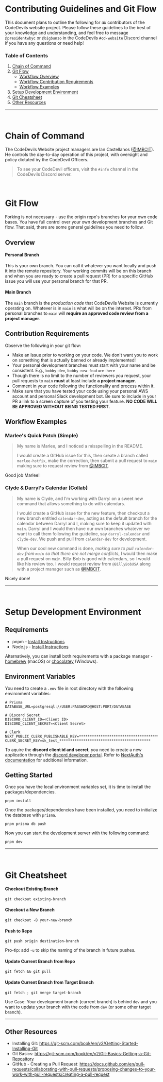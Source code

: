 # Contributing Guidelines and Git Flow

This document plans to outline the following for _all_ contributors of the CodeDevils website project. Please follow these guidelines to the best of your knowledge and understanding, and feel free to message `@presidentwbyc` or `@bigbunzo` in the CodeDevils `#cd-website` Discord channel if you have any questions or need help!

### Table of Contents

1. [Chain of Command](#chain-of-command)
1. [Git Flow](#git-flow)
   - [Workflow Overview](#Overview)
   - [Workflow Contribution Requirements](#contribution-requirements)
   - [Workflow Examples](#workflow-examples)
1. [Setup Development Environment](#setup-development-environment)
1. [Git Cheatsheet](#git-cheatsheet)
1. [Other Resources](#other-resources)

---

<br/>

# Chain of Command

The CodeDevils Website project managers are Ian Castellanos ([@IMBCIT](https://github.com/imbcit)). He controls the day-to-day operation of this project, with oversight and policy dictated by the CodeDevil Officers.

> To see your CodeDevil officers, visit the `#info` channel in the CodeDevils Discord server.

<br/>

# Git Flow

Forking is not necessary - use the origin repo's branches for your own code bases. You have full control over your own development branches and Git flow. That said, there are some general guidelines you need to follow.

## Overview

#### Personal Branch

This is your own branch. You can call it whatever you want locally and push it into the remote repository. Your working commits will be on this branch and when you are ready to create a pull request (PR) for a specific GitHub issue you will use your personal branch for that PR.

#### Main Branch

The `main` branch is the _production code_ that CodeDevils Website is currently operating on. Whatever is in `main` is what will be on the internet. PRs from personal branches to `main` will **require an approved code review from a project manager**.

## Contribution Requirements

Observe the following in your git flow:

- Make an Issue prior to working on your code. We don't want you to work on something that is actually banned or already implemented!
- Your personal development branches must start with your name and be consistent. E.g., `bobby-dev`, `bobby-new-feature-here`
- Though there is no limit to the number of reviewers you request, your pull requests to `main` **must** at least include **a project manager**.
- Comment in your code following the functionality and process within it.
- Make sure that you have tested your code using your personal AWS account and personal Slack development bot. Be sure to include in your PR a link to a screen capture of you testing your feature. **NO CODE WILL BE APPROVED WITHOUT BEING TESTED FIRST**.

## Workflow Examples

### Marlee's Quick Patch (Simple)

> My name is Marlee, and I noticed a misspelling in the README.
>
> I would create a GitHub issue for this, then create a branch called `marlee-hotfix`, make the correction, then submit a pull request to `main` making sure to request review from [@IMBCIT](https://github.com/imbcit).

Good job Marlee!

### Clyde & Darryl's Calendar (Collab)

> My name is Clyde, and I'm working with Darryl on a sweet new command that allows something to do with calendars.
>
> I would create a GitHub issue for the new feature, then checkout a new branch entitled `calendar-dev`, acting as the default branch for the calendar between Darryl and I, making sure to keep it updated with `main`. Darryl and I would then have our own branches whatever we want to call them following the guideline, say `darryl-calendar` and `clyde-dev`. We push and pull from `calendar-dev` for development.
>
> When our cool new command is done, _making sure to pull `calendar-dev` from `main` so that there are not merge conflicts_, I would then make a pull request on `main`. Billy-Bob is good with calendars, so I would like his review too. I would request review from `@BillyBobUSA` along with a project manager such as [@IMBCIT](https://github.com/imbcit).

Nicely done!

---

<br/>

# Setup Development Environment

## Requirements

- pnpm - [Install Instructions](https://pnpm.io/installation)
- Node.js - [Install Instructions](https://nodejs.org/en/)

Alternatively, you can install both requirements with a package manager - [homebrew](https://brew.sh/) (macOS) or [chocolatey](https://chocolatey.org/) (Windows).

## Environment Variables

You need to create a `.env` file in root directory with the following environment variables:

```
# Prisma
DATABASE_URL=postgresql://USER:PASSWORD@HOST:PORT/DATABASE

# Discord Secret
DISCORD_CLIENT_ID=<Client ID>
DISCORD_CLIENT_SECRET=<Client Secret>

# Clerk
NEXT_PUBLIC_CLERK_PUBLISHABLE_KEY=*******************************************************
CLERK_SECRET_KEY=sk_test_******************************************

```

To aquire the **discord client id and secret**, you need to create a new application through the [discord developer portal](https://discord.com/developers/applications). Refer to [NextAuth's documentation](https://next-auth.js.org/providers/discord) for additional information.

## Getting Started

Once you have the local environment variables set, it is time to install the packages/dependencies.

```
pnpm install
```

Once the packages/dependencies have been installed, you need to initialize the database with `prisma`.

```
pnpm prisma db push
```

Now you can start the development server with the following command:

```
pnpm dev
```

---

<br/>

# Git Cheatsheet

#### Checkout Existing Branch

```
git checkout existing-branch
```

#### Checkout a New Branch

```
git checkout -B your-new-branch
```

#### Push to Repo

```
git push origin destination-branch
```

Pro-tip: add `-u` to skip the naming of the branch in future pushes.

#### Update Current Branch from Repo

```
git fetch && git pull
```

#### Update Current Branch from Target Branch

```
git fetch ; git merge target-branch
```

Use Case: Your development branch (current branch) is behind `dev` and you want to update your branch with the code from `dev` (or some other target branch).

---

## Other Resources

- Installing Git: https://git-scm.com/book/en/v2/Getting-Started-Installing-Git
- Git Basics: https://git-scm.com/book/en/v2/Git-Basics-Getting-a-Git-Repository
- GitHub - Creating a Pull Request: https://docs.github.com/en/pull-requests/collaborating-with-pull-requests/proposing-changes-to-your-work-with-pull-requests/creating-a-pull-request
